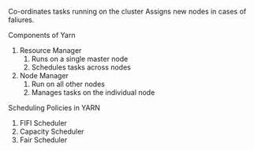 Co-ordinates tasks running on the cluster
Assigns new nodes in cases of faliures.

Components of Yarn

1. Resource Manager
	1. Runs on a single master node
	2. Schedules tasks across nodes
2. Node Manager
	1. Run on all other nodes
	2. Manages tasks on the individual node
	
Scheduling Policies in YARN

1. FIFI Scheduler
2. Capacity Scheduler
3. Fair Scheduler
